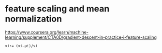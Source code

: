 # feature scaling and mean normalization
https://www.coursera.org/learn/machine-learning/supplement/CTA0D/gradient-descent-in-practice-i-feature-scaling
```
xi:= (xi−μi)/si
```
